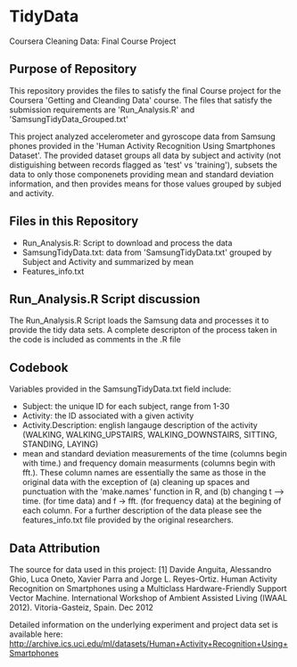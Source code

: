 # TidyData
Coursera Cleaning Data: Final Course Project

## Purpose of Repository
This repository provides the files to satisfy the final Course project for the Coursera 'Getting and Cleanding Data' course. The files that satisfy the submission requirements are 'Run_Analysis.R' and 'SamsungTidyData_Grouped.txt' 

This project analyzed accelerometer and gyroscope data from Samsung phones provided in the 'Human Activity Recognition Using Smartphones Dataset'. The provided dataset groups all data by subject and activity (not distiguishing between records flagged as 'test' vs 'training'), subsets the data to only those componenets providing mean and standard deviation information, and then provides means for those values grouped by subjed and activity.  

## Files in this Repository
* Run_Analysis.R: Script to download and process the data
* SamsungTidyData.txt: data from 'SamsungTidyData.txt' grouped by Subject and Activity and summarized by mean
* Features_info.txt

## Run_Analysis.R Script discussion
The Run_Analysis.R Script loads the Samsung data and processes it to provide the tidy data sets. A complete descripton of the process taken in the code is included as comments in the .R file

## Codebook 
Variables provided in the SamsungTidyData.txt field include:
* Subject: the unique ID for each subject, range from 1-30
* Activity: the ID associated with a given activity
* Activity.Description: english langauge description of the activity (WALKING, WALKING_UPSTAIRS, WALKING_DOWNSTAIRS, SITTING, STANDING, LAYING)
* mean and standard deviation measurements of the time (columns begin with time.) and frequency domain measurments (columns begin with fft.). These column names are essentially the same as those in the original data with the exception of (a) cleaning up spaces and punctuation with the 'make.names' function in R, and (b) changing t --> time. (for time data) and f -> fft. (for frequency data) at the begining of each column.  For a further description of the data please see the features_info.txt file provided by the original researchers.

## Data Attribution 
The source for data used in this project: 
[1] Davide Anguita, Alessandro Ghio, Luca Oneto, Xavier Parra and Jorge L. Reyes-Ortiz. Human Activity Recognition on Smartphones using a Multiclass Hardware-Friendly Support Vector Machine. International Workshop of Ambient Assisted Living (IWAAL 2012). Vitoria-Gasteiz, Spain. Dec 2012

Detailed information on the underlying experiment and project data set is available here: http://archive.ics.uci.edu/ml/datasets/Human+Activity+Recognition+Using+Smartphones




